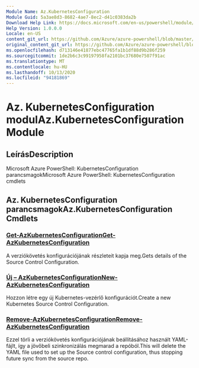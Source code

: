 ```yaml
---
Module Name: Az.KubernetesConfiguration
Module Guid: 5a3ae8d3-8682-4ae7-8ec2-d41c0383da2b
Download Help Link: https://docs.microsoft.com/en-us/powershell/module/az.kubernetesconfiguration
Help Version: 1.0.0.0
Locale: en-US
content_git_url: https://github.com/Azure/azure-powershell/blob/master/src/KubernetesConfiguration/help/Az.KubernetesConfiguration.md
original_content_git_url: https://github.com/Azure/azure-powershell/blob/master/src/KubernetesConfiguration/help/Az.KubernetesConfiguration.md
ms.openlocfilehash: d713146e41877ebc47765fa1b1df88d9b286f259
ms.sourcegitcommit: 1de2b6c3c99197958fa2101bc37680e7507f91ac
ms.translationtype: MT
ms.contentlocale: hu-HU
ms.lasthandoff: 10/13/2020
ms.locfileid: "94181869"
---
```

# <span data-ttu-id="b88c7-101">Az. KubernetesConfiguration modul</span><span class="sxs-lookup"><span data-stu-id="b88c7-101">Az.KubernetesConfiguration Module</span></span>
## <span data-ttu-id="b88c7-102">Leírás</span><span class="sxs-lookup"><span data-stu-id="b88c7-102">Description</span></span>
<span data-ttu-id="b88c7-103">Microsoft Azure PowerShell: KubernetesConfiguration parancsmagok</span><span class="sxs-lookup"><span data-stu-id="b88c7-103">Microsoft Azure PowerShell: KubernetesConfiguration cmdlets</span></span>

## <span data-ttu-id="b88c7-104">Az. KubernetesConfiguration parancsmagok</span><span class="sxs-lookup"><span data-stu-id="b88c7-104">Az.KubernetesConfiguration Cmdlets</span></span>
### [<span data-ttu-id="b88c7-105">Get-AzKubernetesConfiguration</span><span class="sxs-lookup"><span data-stu-id="b88c7-105">Get-AzKubernetesConfiguration</span></span>](Get-AzKubernetesConfiguration.md)
<span data-ttu-id="b88c7-106">A verziókövetés konfigurációjának részleteit kapja meg.</span><span class="sxs-lookup"><span data-stu-id="b88c7-106">Gets details of the Source Control Configuration.</span></span>

### [<span data-ttu-id="b88c7-107">Új – AzKubernetesConfiguration</span><span class="sxs-lookup"><span data-stu-id="b88c7-107">New-AzKubernetesConfiguration</span></span>](New-AzKubernetesConfiguration.md)
<span data-ttu-id="b88c7-108">Hozzon létre egy új Kubernetes-vezérlő konfigurációt.</span><span class="sxs-lookup"><span data-stu-id="b88c7-108">Create a new Kubernetes Source Control Configuration.</span></span>

### [<span data-ttu-id="b88c7-109">Remove-AzKubernetesConfiguration</span><span class="sxs-lookup"><span data-stu-id="b88c7-109">Remove-AzKubernetesConfiguration</span></span>](Remove-AzKubernetesConfiguration.md)
<span data-ttu-id="b88c7-110">Ezzel törli a verziókövetés konfigurációjának beállításához használt YAML-fájlt, így a jövőbeli szinkronizálás megmarad a repóból.</span><span class="sxs-lookup"><span data-stu-id="b88c7-110">This will delete the YAML file used to set up the Source control configuration, thus stopping future sync from the source repo.</span></span>

